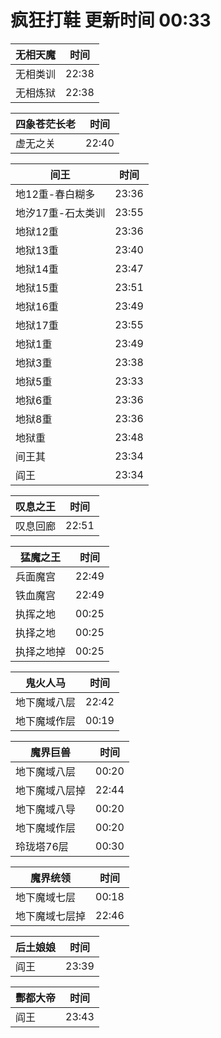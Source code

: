 # 疯狂打鞋 更新时间 00:33

| 无相天魔   | 时间    |
|--------|-------|
| 无相类训 | 22:38 |
| 无相炼狱 | 22:38 |

| 四象苍茫长老   | 时间    |
|--------|-------|
| 虚无之关 | 22:40 |

| 间王   | 时间    |
|--------|-------|
| 地12重-春白糊多 | 23:36 |
| 地汐17重-石太类训 | 23:55 |
| 地狱12重 | 23:36 |
| 地狱13重 | 23:40 |
| 地狱14重 | 23:47 |
| 地狱15重 | 23:51 |
| 地狱16重 | 23:49 |
| 地狱17重 | 23:55 |
| 地狱1重 | 23:49 |
| 地狱3重 | 23:38 |
| 地狱5重 | 23:33 |
| 地狱6重 | 23:36 |
| 地狱8重 | 23:36 |
| 地狱重 | 23:48 |
| 间王其 | 23:34 |
| 阎王 | 23:34 |

| 叹息之王   | 时间    |
|--------|-------|
| 叹息回廊 | 22:51 |

| 猛魔之王   | 时间    |
|--------|-------|
| 兵面魔宫 | 22:49 |
| 铁血魔宫 | 22:49 |
| 执挥之地 | 00:25 |
| 执择之地 | 00:25 |
| 执择之地掉 | 00:25 |

| 鬼火人马   | 时间    |
|--------|-------|
| 地下魔域八层 | 22:42 |
| 地下魔域作层 | 00:19 |

| 魔界巨兽   | 时间    |
|--------|-------|
| 地下魔域八层 | 00:20 |
| 地下魔域八层掉 | 22:44 |
| 地下魔域八导 | 00:20 |
| 地下魔域作层 | 00:20 |
| 玲珑塔76层 | 00:30 |

| 魔界统领   | 时间    |
|--------|-------|
| 地下魔域七层 | 00:18 |
| 地下魔域七层掉 | 22:46 |

| 后土娘娘   | 时间    |
|--------|-------|
| 阎王 | 23:39 |

| 酆都大帝   | 时间    |
|--------|-------|
| 阎王 | 23:43 |